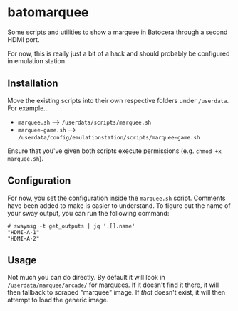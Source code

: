 # batomarquee

Some scripts and utilities to show a marquee in Batocera through a second HDMI port.

For now, this is really just a bit of a hack and should probably be configured in emulation station.

## Installation

Move the existing scripts into their own respective folders under `/userdata`. For example...

- `marquee.sh` --> `/userdata/scripts/marquee.sh`
- `marquee-game.sh` --> `/userdata/config/emulationstation/scripts/marquee-game.sh`

Ensure that you've given both scripts execute permissions (e.g. `chmod +x marquee.sh`).

## Configuration

For now, you set the configuration inside the `marquee.sh` script. Comments have been added to make is easier to understand. To figure out the name of your sway output, you can run the following command:

```console
# swaymsg -t get_outputs | jq '.[].name'
"HDMI-A-1"
"HDMI-A-2"
```

## Usage

Not much you can do directly. By default it will look in `/userdata/marquee/arcade/` for marquees. If it doesn't find it there, it will then fallback to scraped "marquee" image. If _that_ doesn't exist, it will then attempt to load the generic image.
